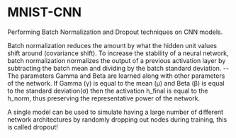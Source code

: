 # MNIST-CNN
Performing Batch Normalization and Dropout techniques on CNN models.

Batch normalization reduces the amount by what the hidden unit values shift around (covariance shift). To increase the stability of a neural network, batch normalization normalizes the output of a previous activation layer by subtracting the batch mean and dividing by the batch standard deviation.
-- The parameters Gamma and Beta are learned along with other parameters of the network. If Gamma (γ) is equal to the mean (μ) and Beta (β) is equal to the standard deviation(σ) then the activation h_final is equal to the h_norm, thus preserving the representative power of the network.

A single model can be used to simulate having a large number of different network architectures by randomly dropping out nodes during training, this is called dropout!


